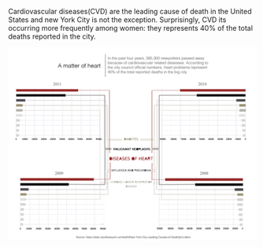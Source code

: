 Cardiovascular diseases(CVD) are the leading cause of death in the United States and new York City is not the exception. Surprisingly, CVD its occurring more frequently among women: they represents 40% of the total deaths reported in the city. 


![Data visualization](amatterofheart-final.png)
